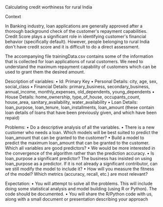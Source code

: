 Calculating credit worthiness for rural India

Context

In Banking industry, loan applications are generally approved after a thorough background check of the customer's repayment capabilities. Credit Score plays a significant role in identifying customer's financial behavior (specifically default). However, people belonging to rural India don't have credit score and it is difficult to do a direct assessment. 

The accompanying file trainingData.csv contains some of the information that is collected for loan applications of rural customers. We need to understand the maximum repayment capability of customers which can be used to grant them the desired amount.

Description of variables:
•	Id: Primary Key
•	Personal Details: city, age, sex, social_class
•	Financial Details: primary_business, secondary_business, annual_income, monthly_expenses, old_dependents, young_dependents
•	House Details: home_ownership, type_of_house, occupants_count, house_area, sanitary_availability, water_availability 
•	Loan Details: loan_purpose, loan_tenure, loan_installments, loan_amount (these contain loan details of loans that have been previously given, and which have been repaid)

Problems:
•	Do a descriptive analysis of all the variables. 
•	There is a new customer who needs a loan. Which models will be best suited to predict the loan_amount that can be granted to the customer?
•	Build a model to predict the maximum loan_amount that can be granted to the customer. Which all variables are good predictors?
•	 We would be more interested in the convergence of the algorithm rather than the prediction accuracy.
•	Is loan_purpose a significant predictor? The business has insisted on using loan_purpose as a predictor. If it is not already a significant contributor, can we still modify the model to include it?
•	How will you measure the fitness of the model? Which metrics (accuracy, recall, etc.) are most relevant?

Expectation:
•	You will attempt to solve all the problems. This will include doing some statistical analysis and model building (using R or Python). The code should be documented.
•	You will share the R/Python code with us, along with a small document or presentation describing your approach
 
